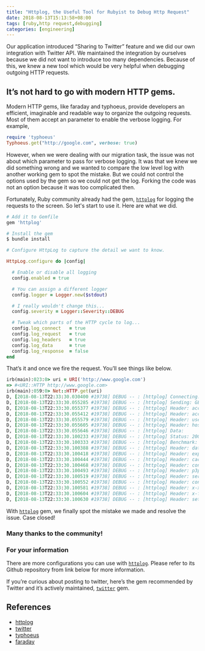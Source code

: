```yaml
---
title: "Httplog, the Useful Tool for Rubyist to Debug Http Request"
date: 2018-08-13T15:13:58+08:00
tags: [ruby,http request,debugging]
categories: [engineering]
---
```


Our application introduced “Sharing to Twitter” feature and we did our own integration with Twitter API. We maintained the integration by ourselves because we did not want to introduce too many dependencies. Because of this, we knew a new tool which would be very helpful when debugging outgoing HTTP requests.

## It’s not hard to go with modern HTTP gems.

Modern HTTP gems, like faraday and typhoeus, provide developers an efficient, imaginable and readable way to organize the outgoing requests. Most of them accept an parameter to enable the verbose logging. For example,

```ruby
require 'typhoeus'
Typhoeus.get("http://google.com", verbose: true)
```

However, when we were dealing with our migration task, the issue was not about which parameter to pass for verbose logging. It was that we knew we did something wrong and we wanted to compare the low level log with another working gem to spot the mistake. But we could not control the options used by the gem so we could not get the log. Forking the code was not an option because it was too complicated then.

Fortunately, Ruby community already had the gem, [`httplog`](https://github.com/trusche/httplog) for logging the requests to the screen. So let's start to use it. Here are what we did.

```ruby
# Add it to Gemfile
gem 'httplog'
```

```sh
# Install the gem
$ bundle install
```

```ruby
# Configure HttpLog to capture the detail we want to know.

HttpLog.configure do |config|

  # Enable or disable all logging
  config.enabled = true

  # You can assign a different logger
  config.logger = Logger.new($stdout)

  # I really wouldn't change this...
  config.severity = Logger::Severity::DEBUG

  # Tweak which parts of the HTTP cycle to log...
  config.log_connect   = true
  config.log_request   = true
  config.log_headers   = true
  config.log_data      = true
  config.log_response  = false
end
```

That’s it and once we fire the request. You’ll see things like below.

```ruby
irb(main):023:0> uri = URI('http://www.google.com')
=> #<URI::HTTP http://www.google.com>
irb(main):059:0> Net::HTTP.get(uri)
D, [2018-08-13T22:33:30.030400 #19738] DEBUG -- : [httplog] Connecting: www.google.com:80
D, [2018-08-13T22:33:30.055285 #19738] DEBUG -- : [httplog] Sending: GET http://www.google.com:80/
D, [2018-08-13T22:33:30.055377 #19738] DEBUG -- : [httplog] Header: accept-encoding: gzip;q=1.0,deflate;q=0.6,identity;q=0.3
D, [2018-08-13T22:33:30.055412 #19738] DEBUG -- : [httplog] Header: accept: */*
D, [2018-08-13T22:33:30.055579 #19738] DEBUG -- : [httplog] Header: user-agent: Ruby
D, [2018-08-13T22:33:30.055605 #19738] DEBUG -- : [httplog] Header: host: www.google.com
D, [2018-08-13T22:33:30.055646 #19738] DEBUG -- : [httplog] Data:
D, [2018-08-13T22:33:30.100233 #19738] DEBUG -- : [httplog] Status: 200
D, [2018-08-13T22:33:30.100333 #19738] DEBUG -- : [httplog] Benchmark: 0.044534 seconds
D, [2018-08-13T22:33:30.100388 #19738] DEBUG -- : [httplog] Header: date: Mon, 13 Aug 2018 14:33:30 GMT
D, [2018-08-13T22:33:30.100418 #19738] DEBUG -- : [httplog] Header: expires: -1
D, [2018-08-13T22:33:30.100444 #19738] DEBUG -- : [httplog] Header: cache-control: private, max-age=0
D, [2018-08-13T22:33:30.100468 #19738] DEBUG -- : [httplog] Header: content-type: text/html; charset=ISO-8859-1
D, [2018-08-13T22:33:30.100493 #19738] DEBUG -- : [httplog] Header: p3p: CP="This is not a P3P policy! See g.co/p3phelp for more info."
D, [2018-08-13T22:33:30.100519 #19738] DEBUG -- : [httplog] Header: server: gws
D, [2018-08-13T22:33:30.100552 #19738] DEBUG -- : [httplog] Header: content-length: 4737
D, [2018-08-13T22:33:30.100581 #19738] DEBUG -- : [httplog] Header: x-xss-protection: 1; mode=block
D, [2018-08-13T22:33:30.100604 #19738] DEBUG -- : [httplog] Header: x-frame-options: SAMEORIGIN
D, [2018-08-13T22:33:30.100630 #19738] DEBUG -- : [httplog] Header: set-cookie: 1P_JAR=2018-08-13-14; expires=Wed, 12-Sep-2018 14:33:30 GMT; path=/; domain=.google.com, NID=136=NTCQz6wtmZFAJy87eM1aMSbPvW9UVRvSnQVkk5OtJyzIcAtKOmdj2ZFClqZyeURx0VbRdmSIuReGqUE8yCAuExogWjl54i5KfhX0M4LVOb6gDo6f7YJZ4iVXIo2AU9we; expires=Tue, 12-Feb-2019 14:33:30 GMT; path=/; domain=.google.com; HttpOnly
```

With [`httplog`](https://github.com/trusche/httplog) gem, we finally spot the mistake we made and resolve the issue. Case closed!

### Many thanks to the community!

### For your information
There are more configurations you can use with [`httplog`](https://github.com/trusche/httplog). Please refer to its Github repository from link below for more information.

If you’re curious about posting to twitter, here’s the gem recommended by Twitter and it’s actively maintained, [`twitter`](https://github.com/sferik/twitter) gem.

## References

* [httplog](https://github.com/trusche/httplog)
* [twitter](https://github.com/sferik/twitter)
* [typhoeus](https://github.com/typhoeus/typhoeus)
* [faraday](https://github.com/lostisland/faraday)